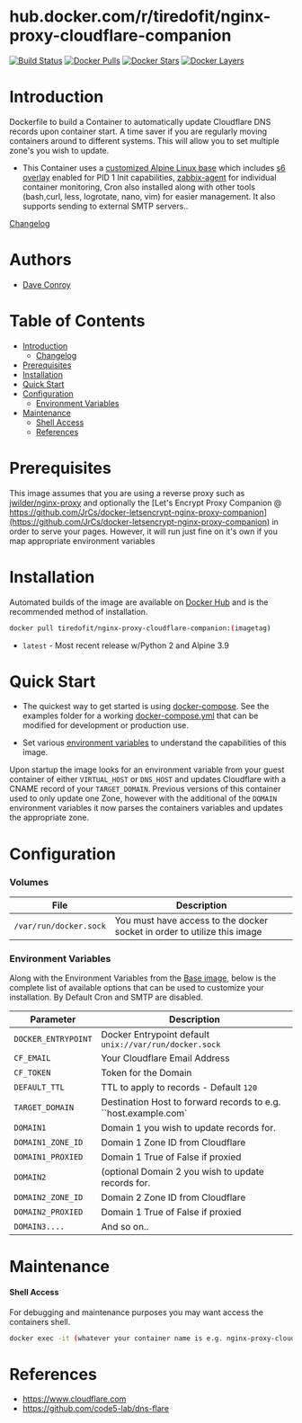 # hub.docker.com/r/tiredofit/nginx-proxy-cloudflare-companion

[![Build Status](https://img.shields.io/docker/build/tiredofit/nginx-proxy-cloudflare-companion.svg)](https://hub.docker.com/r/tiredofit/nginx-proxy-cloudflare-companion)
[![Docker Pulls](https://img.shields.io/docker/pulls/tiredofit/nginx-proxy-cloudflare-companion.svg)](https://hub.docker.com/r/tiredofit/nginx-proxy-cloudflare-companion)
[![Docker Stars](https://img.shields.io/docker/stars/tiredofit/nginx-proxy-cloudflare-companion.svg)](https://hub.docker.com/r/tiredofit/nginx-proxy-cloudflare-companion)
[![Docker Layers](https://images.microbadger.com/badges/image/tiredofit/nginx-proxy-cloudflare-companion.svg)](https://microbadger.com/images/tiredofit/nginx-proxy-cloudflare-companion)

# Introduction

Dockerfile to build a Container to automatically update Cloudflare DNS records upon container start. A time saver if you are regularly moving containers around to different systems. This will allow you to set multiple zone's you wish to update.

* This Container uses a [customized Alpine Linux base](https://hub.docker.com/r/tiredofit/alpine) which includes [s6 overlay](https://github.com/just-containers/s6-overlay) enabled for PID 1 Init capabilities, [zabbix-agent](https://zabbix.org) for individual container monitoring, Cron also installed along with other tools (bash,curl, less, logrotate, nano, vim) for easier management. It also supports sending to external SMTP servers..


[Changelog](CHANGELOG.md)

# Authors

- [Dave Conroy](http://github/tiredofit/)

# Table of Contents

- [Introduction](#introduction)
    - [Changelog](CHANGELOG.md)
- [Prerequisites](#prerequisites)
- [Installation](#installation)
- [Quick Start](#quick-start)
- [Configuration](#configuration)
    - [Environment Variables](#environmentvariables)   
- [Maintenance](#maintenance)
    - [Shell Access](#shell-access)
   - [References](#references)

# Prerequisites

This image assumes that you are using a reverse proxy such as [jwilder/nginx-proxy](https://github.com/jwilder/nginx-proxy) and optionally the [Let's Encrypt Proxy Companion @ https://github.com/JrCs/docker-letsencrypt-nginx-proxy-companion](https://github.com/JrCs/docker-letsencrypt-nginx-proxy-companion) in order to serve your pages. However, it will run just fine on it's own if you map appropriate environment variables



# Installation

Automated builds of the image are available on [Docker Hub](https://hub.docker.com/r/tiredofit/nginx-proxy-cloudflare-companion) and is the recommended method of installation.

```bash
docker pull tiredofit/nginx-proxy-cloudflare-companion:(imagetag)
```

* `latest` - Most recent release w/Python 2 and Alpine 3.9

# Quick Start

* The quickest way to get started is using [docker-compose](https://docs.docker.com/compose/). See the examples folder for a working [docker-compose.yml](examples/docker-compose.yml) that can be modified for development or production use.

* Set various [environment variables](#environment-variables) to understand the capabilities of this image.

Upon startup the image looks for an environment variable from your guest container of either `VIRTUAL_HOST` or `DNS_HOST` and updates Cloudflare with a CNAME record of your `TARGET_DOMAIN`. Previous versions of this container used to only update one Zone, however with the additional of the `DOMAIN` environment variables it now parses the containers variables and updates the appropriate zone.

# Configuration

### Volumes
| File | Description |
|-----------|-------------|
| `/var/run/docker.sock` | You must have access to the docker socket in order to utilize this image |

### Environment Variables

Along with the Environment Variables from the [Base image](https://hub.docker.com/r/tiredofit/alpine), below is the complete list of available options that can be used to customize your installation. By Default Cron and SMTP are disabled.

| Parameter | Description |
|-----------|-------------|
| `DOCKER_ENTRYPOINT` | Docker Entrypoint default `unix://var/run/docker.sock` |
| `CF_EMAIL` | Your Cloudflare Email Address |
| `CF_TOKEN` | Token for the Domain |
| `DEFAULT_TTL` | TTL to apply to records - Default `120` |
| `TARGET_DOMAIN` | Destination Host to forward records to e.g. ``host.example.com` |
| `DOMAIN1`   | Domain 1 you wish to update records for. |
| `DOMAIN1_ZONE_ID`   | Domain 1 Zone ID from Cloudflare |
| `DOMAIN1_PROXIED`   | Domain 1 True of False if proxied |
| `DOMAIN2`   | (optional Domain 2 you wish to update records for. |
| `DOMAIN2_ZONE_ID`   | Domain 2 Zone ID from Cloudflare |
| `DOMAIN2_PROXIED`   | Domain 1 True of False if proxied |
| `DOMAIN3....`   | And so on.. |


# Maintenance
#### Shell Access

For debugging and maintenance purposes you may want access the containers shell.

```bash
docker exec -it (whatever your container name is e.g. nginx-proxy-cloudflare-companion) bash
```

# References

* https://www.cloudflare.com
* https://github.com/code5-lab/dns-flare

